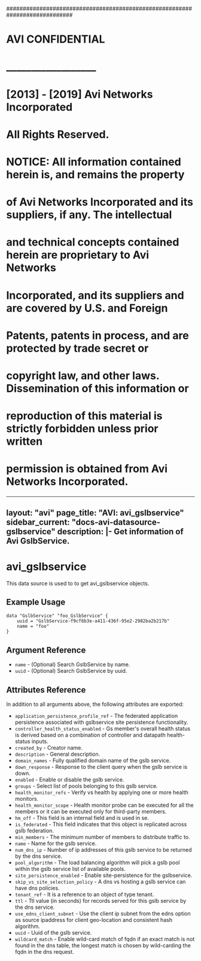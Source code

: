 
############################################################################
#
# AVI CONFIDENTIAL
# __________________
#
# [2013] - [2019] Avi Networks Incorporated
# All Rights Reserved.
#
# NOTICE: All information contained herein is, and remains the property
# of Avi Networks Incorporated and its suppliers, if any. The intellectual
# and technical concepts contained herein are proprietary to Avi Networks
# Incorporated, and its suppliers and are covered by U.S. and Foreign
# Patents, patents in process, and are protected by trade secret or
# copyright law, and other laws. Dissemination of this information or
# reproduction of this material is strictly forbidden unless prior written
# permission is obtained from Avi Networks Incorporated.
###

---
layout: "avi"
page_title: "AVI: avi_gslbservice"
sidebar_current: "docs-avi-datasource-gslbservice"
description: |-
  Get information of Avi GslbService.
---

# avi_gslbservice

This data source is used to to get avi_gslbservice objects.

## Example Usage

```hcl
data "GslbService" "foo_GslbService" {
    uuid = "GslbService-f9cf6b3e-a411-436f-95e2-2982ba2b217b"
    name = "foo"
}
```

## Argument Reference

* `name` - (Optional) Search GslbService by name.
* `uuid` - (Optional) Search GslbService by uuid.

## Attributes Reference

In addition to all arguments above, the following attributes are exported:

* `application_persistence_profile_ref` - The federated application persistence associated with gslbservice site persistence functionality.
* `controller_health_status_enabled` - Gs member's overall health status is derived based on a combination of controller and datapath health-status inputs.
* `created_by` - Creator name.
* `description` - General description.
* `domain_names` - Fully qualified domain name of the gslb service.
* `down_response` - Response to the client query when the gslb service is down.
* `enabled` - Enable or disable the gslb service.
* `groups` - Select list of pools belonging to this gslb service.
* `health_monitor_refs` - Verify vs health by applying one or more health monitors.
* `health_monitor_scope` - Health monitor probe can be executed for all the members or it can be executed only for third-party members.
* `hm_off` - This field is an internal field and is used in se.
* `is_federated` - This field indicates that this object is replicated across gslb federation.
* `min_members` - The minimum number of members to distribute traffic to.
* `name` - Name for the gslb service.
* `num_dns_ip` - Number of ip addresses of this gslb service to be returned by the dns service.
* `pool_algorithm` - The load balancing algorithm will pick a gslb pool within the gslb service list of available pools.
* `site_persistence_enabled` - Enable site-persistence for the gslbservice.
* `skip_vs_site_selection_policy` - A dns vs hosting a gslb service can have dns policies.
* `tenant_ref` - It is a reference to an object of type tenant.
* `ttl` - Ttl value (in seconds) for records served for this gslb service by the dns service.
* `use_edns_client_subnet` - Use the client ip subnet from the edns option as source ipaddress for client geo-location and consistent hash algorithm.
* `uuid` - Uuid of the gslb service.
* `wildcard_match` - Enable wild-card match of fqdn  if an exact match is not found in the dns table, the longest match is chosen by wild-carding the fqdn in the dns request.

